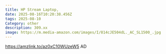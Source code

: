 ```yaml
---
title: HP Stream Laptop,
date: 2025-08-16T10:20:38.456Z
tags: 2025-08-10
Category: other
description: 309.xx
image: https://m.media-amazon.com/images/I/814cJE504dL._AC_SL1500_.jpg
---
```

https://amzlink.to/az0xC10WUzeW5
AD